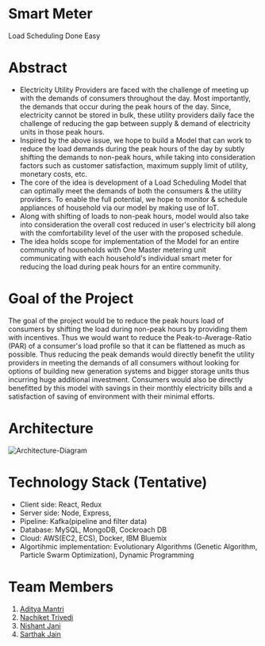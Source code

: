 # Smart Meter
Load Scheduling Done Easy

# Abstract

- Electricity Utility Providers are faced with the challenge of meeting up with the demands of consumers throughout the day. Most importantly, the demands that occur during the peak hours of the day. Since, electricity cannot be stored in bulk, these utility providers daily face the challenge of reducing the gap between supply & demand of electricity units in those peak hours.
- Inspired by the above issue, we hope to build a Model that can work to reduce the load demands during the peak hours of the day by subtly shifting the demands to non-peak hours, while taking into consideration factors such as customer satisfaction, maximum supply limit of utility, monetary costs, etc. 
- The core of the idea is development of a Load Scheduling Model that can optimally meet the demands of both the consumers & the utility providers. To enable the full potential, we hope to monitor & schedule appliances of household via our model by making use of IoT. 
- Along with shifting of loads to non-peak hours, model would also take into consideration the overall cost reduced in user's electricity bill along with the comfortability level of the user with the proposed schedule.
- The idea holds scope for implementation of the Model for an entire community of households with One Master metering unit communicating with each household's individual smart meter for reducing the load during peak hours for an entire community. 

# Goal of the Project

The goal of the project would be to reduce the peak hours load of consumers by shifting the load during non-peak hours by providing them with incentives. Thus we would want to reduce the Peak-to-Average-Ratio (PAR) of a consumer's load profile so that it can be flattened as much as possible. Thus reducing the peak demands would directly benefit the utility providers in meeting the demands of all consumers without looking for options of building new generation systems and bigger storage units thus incurring huge additional investment. Consumers would also be directly benefitted by this model with savings in their monthly electricity bills and a satisfaction of saving of environment with their minimal efforts. 

# Architecture

![Architecture-Diagram](https://github.com/SJSUFall2019-CMPE272/Smart-Meter/blob/master/Project-Architecture.jpeg)

# Technology Stack (Tentative)

- Client side: React, Redux
- Server side: Node, Express, 
- Pipeline: Kafka(pipeline and filter data)
- Database: MySQL, MongoDB, Cockroach DB
- Cloud: AWS(EC2, ECS), Docker, IBM Bluemix
- Algortihmic implementation: Evolutionary Algorithms (Genetic Algorithm, Particle Swarm Optimization), Dynamic Programming



# Team Members
1) [Aditya Mantri](http://github.com/aditya-edu)
2) [Nachiket Trivedi](https://github.com/nachiket-trivedi)
3) [Nishant Jani](https://github.com/NishantKJani)
4) [Sarthak Jain](https://github.com/sarthakjain27)
